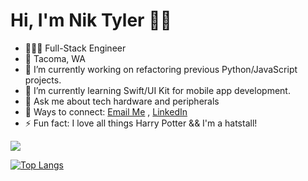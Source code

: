 
# Hi, I'm Nik Tyler 👋🏾

- 👩🏾‍💻 Full-Stack Engineer 
- 📍 Tacoma, WA 
- 🔭 I’m currently working on refactoring previous Python/JavaScript projects. 
- 🌱 I’m currently learning Swift/UI Kit for mobile app development.
- 💬 Ask me about tech hardware and peripherals 
- 🔗 Ways to connect:  [Email Me](mailto:bigtechnik@icloud.com) , [LinkedIn](https://www.linkedin.com/in/niktyler)
- ⚡ Fun fact: I love all things Harry Potter && I'm a hatstall! 


<img src="https://github-readme-streak-stats.herokuapp.com/?user=nikblvck"/>

[![Top Langs](https://github-readme-stats.vercel.app/api/top-langs/?username=nikblvck&layout=compact&show_icons=true)](https://github.com/nikblvck/github-readme-stats)

